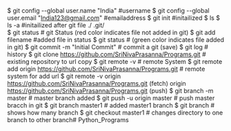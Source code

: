 $ git config --global user.name "India" #username
$ git config --global user.email "India123@gmail.com" #emailaddress
$ git init #initailized
$ ls
$ ls -a #initailized after git file
./   .git/    
$ git status # git Status (red color indicates file not added in git)
$ git add filename #added file in status
$ git status # (green color indicates file  added in git)
$ git commit -m "Initial Commit" # commit a git (save)
$ git log # history 
$ git clone https://github.com/SriNivaPrasanna/Programs.git # existing repository to url copy
$ git remote -v # remote System
$ git remote add origin https://github.com/SriNivaPrasanna/Programs.git # remote system  for add url
$ git remote -v
origin  https://github.com/SriNivaPrasanna/Programs.git (fetch)
origin  https://github.com/SriNivaPrasanna/Programs.git (push)
$ git branch -m master # master branch added
$ git push -u origin master  # push master bracch in git
$ git branch master1 # added master1 branch 
$ git branch # shows how many branch
$ git checkout master1 # changes directory to one branch to other branch# Python_Programs
